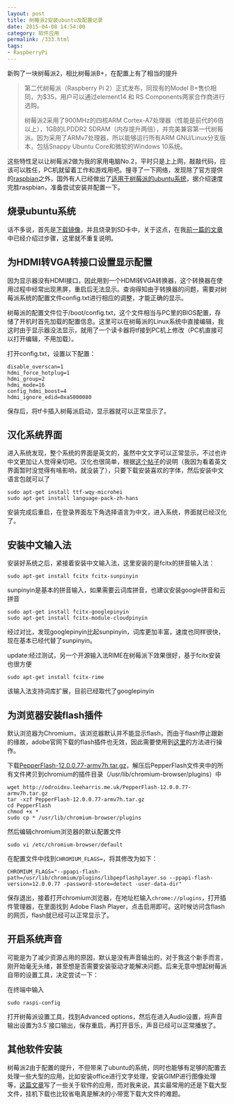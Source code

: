 ```yaml
---
layout: post
title: 树莓派2安装ubuntu及配置记录
date: 2015-04-08 14:54:00
category: 软件应用
permalink: /333.html
tags:
- RaspberryPi
---
```


<!--markdown-->新购了一块树莓派2，相比树莓派B+，在配置上有了相当的提升

> 第二代树莓派（Raspberry Pi 2）正式发布，同现有的Model B+售价相同，为$35，用户可以通过element14 和 RS Components两家合作商进行选购。
> 
> 树莓派2采用了900MHz的四核ARM Cortex-A7处理器（性能是前代的6倍以上），1GB的LPDDR2 SDRAM（内存提升两倍），并完美兼容第一代树莓派。因为采用了ARMv7处理器，所以能够运行所有ARM GNU/Linux分支版本，包括Snappy Ubuntu Core和微软的Windows 10系统。

这些特性足以让树莓派2做为我的家用电脑No.2，平时只是上上网，敲敲代码，应该可以胜任，PC机就留着工作和游戏用吧。搜寻了一下网络，发现除了官方提供的[raspbian][1]之外，国外有人已经做出了[适用于树莓派的ubuntu系统][2]，据介绍速度完胜raspbian，准备尝试安装并配置一下。

## 烧录ubuntu系统

话不多说，首先是[下载镜像][2]，并且烧录到SD卡中，关于这点，在我[前一篇的文章][3]中已经介绍过步骤，这里就不重复说明。

## 为HDMI转VGA转接口设置显示配置

因为显示器没有HDMI接口，因此用到一个HDMI转VGA转换器，这个转换器在使用过程中经常出现黑屏，重启后无法显示。查询得知由于转换器的问题，需要对树莓派系统的配置文件config.txt进行相应的调整，才能正确的显示。

树莓派的配置文件位于/boot/config.txt，这个文件相当与PC里的BIOS配置，存储了开机时首先加载的配置信息。这里可以在树莓派的Linux系统中直接编辑，我这时由于显示器没法显示，就用了一个读卡器将tf接到PC机上修改（PC机直接可以打开编辑，不用加载）。

打开config.txt，设置以下配置：

    disable_overscan=1
    hdmi_force_hotplug=1
    hdmi_group=2
    hdmi_mode=16
    config_hdmi_boost=4
    hdmi_ignore_edid=0xa5000080
    

保存后，将tf卡插入树莓派启动，显示器就可以正常显示了。

## 汉化系统界面

进入系统发现，整个系统的界面是英文的，虽然中文文字可以正常显示，不过也许中文更加让人觉得亲切吧。汉化也很简单，根据[这个帖子][4]的说明（我因为看着英文界面暂时没觉得有啥影响，就没装了），只要下载安装喜欢的字体，然后安装中文语言包就可以了

    sudo apt-get install ttf-wqy-microhei
    sudo apt-get install language-pack-zh-hans
    

安装完成后重启，在登录界面左下角选择语言为中文，进入系统，界面就已经汉化了。

## 安装中文输入法

安装好系统之后，紧接着安装中文输入法，这里安装的是fcitx的拼音输入法：

    sudo apt-get install fcitx fcitx-sunpinyin
    

sunpinyin是基本的拼音输入，如果需要云词库拼音，也建议安装google拼音和云拼音

    sudo apt-get install fcitx-googlepinyin
    sudo apt-get install fcitx-module-cloudpinyin
    

经过对比，发现googlepinyin比起sunpinyin，词库更加丰富，速度也同样很快，现在基本已经代替了sunpinyin。

update:经过测试，另一个开源输入法RIME在树莓派下效果很好，基于fcitx安装也很方便

    sudo apt-get install fcitx-rime
    

该输入法支持词库扩展，目前已经取代了googlepinyin

## 为浏览器安装flash插件

默认浏览器为Chromium，该浏览器默认并不能显示flash，而由于flash停止跟新的缘故，adobe官网下载的flash插件也无效，因此需要使用到[这里][5]的方法进行操作。

下载[PepperFlash-12.0.0.77-armv7h.tar.gz][6]，解压后PepperFlash文件夹中的所有文件拷贝到chromium的插件目录（/usr/lib/chromium-browser/plugins）中

    wget http://odroidxu.leeharris.me.uk/PepperFlash-12.0.0.77-armv7h.tar.gz
    tar -xzf PepperFlash-12.0.0.77-armv7h.tar.gz
    cd PepperFlash
    chmod +x *
    sudo cp * /usr/lib/chromium-browser/plugins
    

然后编辑chromium浏览器的默认配置文件

    sudo vi /etc/chromium-browser/default
    

在配置文件中找到`CHROMIUM_FLAGS=`，将其修改为如下：

    CHROMIUM_FLAGS="--ppapi-flash-path=/usr/lib/chromium/plugins/libpepflashplayer.so --ppapi-flash-version=12.0.0.77 -password-store=detect -user-data-dir"
    

保存退出，接着打开chromium浏览器，在地址栏输入`chrome://plugins`，打开插件管理器，在里面找到 Adobe Flash Player，点击启用即可。这时候访问含flash的网页，flash就已经可以正常显示了。

## 开启系统声音

可能是为了减少资源占用的原因，默认是没有声音输出的，对于我这个新手而言，刚开始毫无头绪，甚至想是否需要安装驱动才能解决问题。后来无意中想起树莓派自带的设置工具，决定尝试一下：

在终端中输入

    sudo raspi-config
    

打开树莓派设置工具，找到Advanced options，然后在进入Audio设置，将声音输出设置为3.5`接口输出，保存重启，再打开音乐，声音已经可以正常播放了。

## 其他软件安装

树莓派2由于配置的提升，不但带来了ubuntu的系统，同时也能够有足够的配置去处理一些大型的应用，比如安装office进行文字处理，安装GIMP进行图像处理等，[这篇文章][7]写了一些关于软件的应用，而对我来说，其实最常用的还是下载大型文件，挂机下载也比较省电真是解决的小带宽下载大文件的难题。

 [1]: http://www.raspberrypi.org/downloads/
 [2]: http://www.raspberrypi.org/forums/viewtopic.php?f=56&t=98997
 [3]: http://hi.ktsee.com/67.html
 [4]: http://www.geek-workshop.com/thread-14373-1-1.html
 [5]: http://www.raspberrypi.org/forums/viewtopic.php?f=66&t=99202
 [6]: http://odroidxu.leeharris.me.uk/PepperFlash-12.0.0.77-armv7h.tar.gz
 [7]: http://linuxcake.com/rpi2-ubuntu/